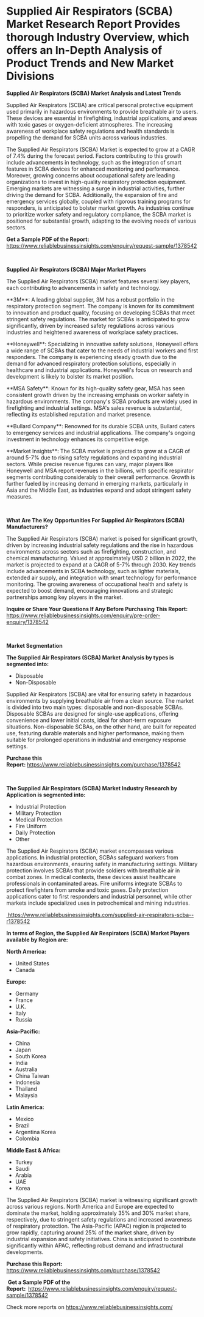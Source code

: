 <p><h1>Supplied Air Respirators (SCBA) Market Research Report Provides thorough Industry Overview, which offers an In-Depth Analysis of Product Trends and New Market Divisions</h1></p><p><strong>Supplied Air Respirators (SCBA) Market Analysis and Latest Trends</strong></p>
<p><p>Supplied Air Respirators (SCBA) are critical personal protective equipment used primarily in hazardous environments to provide breathable air to users. These devices are essential in firefighting, industrial applications, and areas with toxic gases or oxygen-deficient atmospheres. The increasing awareness of workplace safety regulations and health standards is propelling the demand for SCBA units across various industries.</p><p>The Supplied Air Respirators (SCBA) Market is expected to grow at a CAGR of 7.4% during the forecast period. Factors contributing to this growth include advancements in technology, such as the integration of smart features in SCBA devices for enhanced monitoring and performance. Moreover, growing concerns about occupational safety are leading organizations to invest in high-quality respiratory protection equipment. Emerging markets are witnessing a surge in industrial activities, further driving the demand for SCBA. Additionally, the expansion of fire and emergency services globally, coupled with rigorous training programs for responders, is anticipated to bolster market growth. As industries continue to prioritize worker safety and regulatory compliance, the SCBA market is positioned for substantial growth, adapting to the evolving needs of various sectors.</p></p>
<p><strong>Get a Sample PDF of the Report:&nbsp;</strong> <a href="https://www.reliablebusinessinsights.com/enquiry/request-sample/1378542?utm_campaign=2380&utm_medium=2&utm_source=Github&utm_content=ia&utm_term=09022025&utm_id=supplied-air-respirators-scba">https://www.reliablebusinessinsights.com/enquiry/request-sample/1378542</a></p>
<p>&nbsp;</p>
<p><strong>Supplied Air Respirators (SCBA) Major Market Players</strong></p>
<p><p>The Supplied Air Respirators (SCBA) market features several key players, each contributing to advancements in safety and technology. </p><p>**3M**: A leading global supplier, 3M has a robust portfolio in the respiratory protection segment. The company is known for its commitment to innovation and product quality, focusing on developing SCBAs that meet stringent safety regulations. The market for SCBAs is anticipated to grow significantly, driven by increased safety regulations across various industries and heightened awareness of workplace safety practices.</p><p>**Honeywell**: Specializing in innovative safety solutions, Honeywell offers a wide range of SCBAs that cater to the needs of industrial workers and first responders. The company is experiencing steady growth due to the demand for advanced respiratory protection solutions, especially in healthcare and industrial applications. Honeywell's focus on research and development is likely to bolster its market position.</p><p>**MSA Safety**: Known for its high-quality safety gear, MSA has seen consistent growth driven by the increasing emphasis on worker safety in hazardous environments. The company's SCBA products are widely used in firefighting and industrial settings. MSA's sales revenue is substantial, reflecting its established reputation and market presence.</p><p>**Bullard Company**: Renowned for its durable SCBA units, Bullard caters to emergency services and industrial applications. The company's ongoing investment in technology enhances its competitive edge. </p><p>**Market Insights**: The SCBA market is projected to grow at a CAGR of around 5-7% due to rising safety regulations and expanding industrial sectors. While precise revenue figures can vary, major players like Honeywell and MSA report revenues in the billions, with specific respirator segments contributing considerably to their overall performance. Growth is further fueled by increasing demand in emerging markets, particularly in Asia and the Middle East, as industries expand and adopt stringent safety measures.</p></p>
<p>&nbsp;</p>
<p><strong>What Are The Key Opportunities For Supplied Air Respirators (SCBA) Manufacturers?</strong></p>
<p><p>The Supplied Air Respirators (SCBA) market is poised for significant growth, driven by increasing industrial safety regulations and the rise in hazardous environments across sectors such as firefighting, construction, and chemical manufacturing. Valued at approximately USD 2 billion in 2022, the market is projected to expand at a CAGR of 5-7% through 2030. Key trends include advancements in SCBA technology, such as lighter materials, extended air supply, and integration with smart technology for performance monitoring. The growing awareness of occupational health and safety is expected to boost demand, encouraging innovations and strategic partnerships among key players in the market.</p></p>
<p><strong>Inquire or Share Your Questions If Any Before Purchasing This Report:</strong> <a href="https://www.reliablebusinessinsights.com/enquiry/pre-order-enquiry/1378542?utm_campaign=2380&utm_medium=2&utm_source=Github&utm_content=ia&utm_term=09022025&utm_id=supplied-air-respirators-scba">https://www.reliablebusinessinsights.com/enquiry/pre-order-enquiry/1378542</a></p>
<p>&nbsp;</p>
<p><strong>Market Segmentation</strong></p>
<p><strong>The Supplied Air Respirators (SCBA) Market Analysis by types is segmented into:</strong></p>
<p><ul><li>Disposable</li><li>Non-Disposable</li></ul></p>
<p><p>Supplied Air Respirators (SCBA) are vital for ensuring safety in hazardous environments by supplying breathable air from a clean source. The market is divided into two main types: disposable and non-disposable SCBAs. Disposable SCBAs are designed for single-use applications, offering convenience and lower initial costs, ideal for short-term exposure situations. Non-disposable SCBAs, on the other hand, are built for repeated use, featuring durable materials and higher performance, making them suitable for prolonged operations in industrial and emergency response settings.</p></p>
<p><strong>Purchase this Report:&nbsp;</strong><a href="https://www.reliablebusinessinsights.com/purchase/1378542?utm_campaign=2380&utm_medium=2&utm_source=Github&utm_content=ia&utm_term=09022025&utm_id=supplied-air-respirators-scba">https://www.reliablebusinessinsights.com/purchase/1378542</a></p>
<p>&nbsp;</p>
<p><strong>The Supplied Air Respirators (SCBA) Market Industry Research by Application is segmented into:</strong></p>
<p><ul><li>Industrial Protection</li><li>Military Protection</li><li>Medical Protection</li><li>Fire Uniform</li><li>Daily Protection</li><li>Other</li></ul></p>
<p><p>The Supplied Air Respirators (SCBA) market encompasses various applications. In industrial protection, SCBAs safeguard workers from hazardous environments, ensuring safety in manufacturing settings. Military protection involves SCBAs that provide soldiers with breathable air in combat zones. In medical contexts, these devices assist healthcare professionals in contaminated areas. Fire uniforms integrate SCBAs to protect firefighters from smoke and toxic gases. Daily protection applications cater to first responders and industrial personnel, while other markets include specialized uses in petrochemical and mining industries.</p></p>
<p><a href="https://www.reliablebusinessinsights.com/supplied-air-respirators-scba--r1378542?utm_campaign=2380&utm_medium=2&utm_source=Github&utm_content=ia&utm_term=09022025&utm_id=supplied-air-respirators-scba">&nbsp;https://www.reliablebusinessinsights.com/supplied-air-respirators-scba--r1378542</a></p>
<p><strong>In terms of Region, the Supplied Air Respirators (SCBA) Market Players available by Region are:</strong></p>
<p>
    <p> <strong> North America: </strong>
        <ul>
            <li>United States</li>
            <li>Canada</li>
        </ul>
        </p> 
    <p> <strong> Europe: </strong>
        <ul>
            <li>Germany</li>
            <li>France</li>
            <li>U.K.</li>
            <li>Italy</li>
            <li>Russia</li>
        </ul>
        </p> 
    <p> <strong> Asia-Pacific: </strong>
        <ul>
            <li>China</li>
            <li>Japan</li>
            <li>South Korea</li>
            <li>India</li>
            <li>Australia</li>
            <li>China Taiwan</li>
            <li>Indonesia</li>
            <li>Thailand</li>
            <li>Malaysia</li>
        </ul>
        </p> 
    <p> <strong> Latin America: </strong>
        <ul>
            <li>Mexico</li>
            <li>Brazil</li>
            <li>Argentina Korea</li>
            <li>Colombia</li>
        </ul>
        </p> 
    <p> <strong> Middle East & Africa: </strong>
        <ul>
            <li>Turkey</li>
            <li>Saudi</li>
            <li>Arabia</li>
            <li>UAE</li>
            <li>Korea</li>
        </ul>
    </p>
    </p>
<p><p>The Supplied Air Respirators (SCBA) market is witnessing significant growth across various regions. North America and Europe are expected to dominate the market, holding approximately 35% and 30% market share, respectively, due to stringent safety regulations and increased awareness of respiratory protection. The Asia-Pacific (APAC) region is projected to grow rapidly, capturing around 25% of the market share, driven by industrial expansion and safety initiatives. China is anticipated to contribute significantly within APAC, reflecting robust demand and infrastructural developments.</p></p>
<p><strong>Purchase this Report: </strong><a href="https://www.reliablebusinessinsights.com/purchase/1378542?utm_campaign=2380&utm_medium=2&utm_source=Github&utm_content=ia&utm_term=09022025&utm_id=supplied-air-respirators-scba">https://www.reliablebusinessinsights.com/purchase/1378542</a></p>
<p>&nbsp;<strong>Get a Sample PDF of the Report:&nbsp;&nbsp;</strong><a href="https://www.reliablebusinessinsights.com/enquiry/request-sample/1378542?utm_campaign=2380&utm_medium=2&utm_source=Github&utm_content=ia&utm_term=09022025&utm_id=supplied-air-respirators-scba">https://www.reliablebusinessinsights.com/enquiry/request-sample/1378542</a></p>
<p><strong></strong></p>
<p>Check more reports on <a href="https://www.reliablebusinessinsights.com/?utm_campaign=2380&utm_medium=2&utm_source=Github&utm_content=ia&utm_term=09022025&utm_id=supplied-air-respirators-scba">https://www.reliablebusinessinsights.com/</a></p>